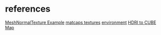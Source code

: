 # references

[MeshNormalTexture Example](https://www.ilithya.rocks)
[matcaps textures](https://github.com/nidorx/matcaps)
[environment](https://hdri-haven.com/)
[HDRI to CUBE Map](https://matheowis.github.io/HDRI-to-CubeMap/)